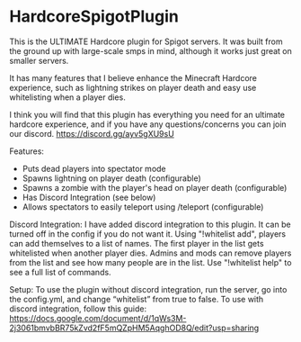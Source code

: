 # HardcoreSpigotPlugin
This is the ULTIMATE Hardcore plugin for Spigot servers.
It was built from the ground up with large-scale smps in mind, although it works just great on smaller servers.

It has many features that I believe enhance the Minecraft Hardcore experience, such as lightning strikes on player death and easy use whitelisting when a player dies.

I think you will find that this plugin has everything you need for an ultimate hardcore experience, 
and if you have any questions/concerns you can join our discord. https://discord.gg/ayv5gXU9sU

Features:
- Puts dead players into spectator mode
- Spawns lightning on player death (configurable)
- Spawns a zombie with the player's head on player death (configurable)
- Has Discord Integration (see below)
- Allows spectators to easily teleport using /teleport (configurable)

Discord Integration:
I have added discord integration to this plugin. 
It can be turned off in the config if you do not want it. 
Using "!whitelist add", players can add themselves to a list of names. 
The first player in the list gets whitelisted when another player dies. 
Admins and mods can remove players from the list and see how many people are in the list.
Use "!whitelist help" to see a full list of commands.

Setup:
To use the plugin without discord integration, run the server, go into the config.yml, and change “whitelist” from true to false. 
To use with discord integration, follow this guide: https://docs.google.com/document/d/1qWs3M-2j3061bmvbBR75kZvd2fF5mQZpHM5AqghOD8Q/edit?usp=sharing
